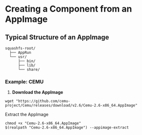 # Creating a Component from an AppImage

## Typical Structure of an AppImage

```
squashfs-root/
  ├── AppRun
  └── usr/
      ├── bin/
      ├── lib/
      └── share/
```


### Example: CEMU

1. **Download the AppImage**

```
wget "https://github.com/cemu-project/Cemu/releases/download/v2.6/Cemu-2.6-x86_64.AppImage"
```

Extract the AppImage

```
chmod +x "Cemu-2.6-x86_64.AppImage"
$(realpath "Cemu-2.6-x86_64.AppImage") --appimage-extract
```

